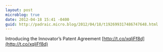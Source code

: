 ```yaml
---
layout: post
microblog: true
date: 2012-04-18 15:41 -0400
guid: http://padraic.micro.blog/2012/04/18/t192699317486747648.html
---
```

Introducing the Innovator’s Patent Agreement [http://t.co/xqliFf8d](http://t.co/xqliFf8d)
